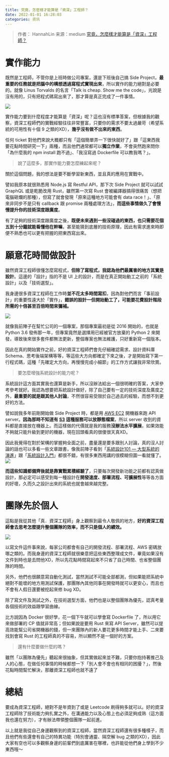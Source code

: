```yaml
---
title: 究竟，怎麼樣才能算是「資深」工程師？
date: 2022-01-01 16:28:03
categories: 资讯
---
```


>作者： HannahLin
来源：medium [究竟，怎麼樣才能算是「資深」工程師？](https://medium.com/starbugs/how-to-be-a-senior-engineer-c64cf236c8e9)

# 實作能力

既然是工程師，不管你是上班時做公司專案，還是下班後自己搞 Side Project，**最重要的任務就是把腦中的構想透過寫程式實現出來**，所以實作的能力絕對是必要的。就像 Linus Torvalds 的名言「Talk is cheap. Show me the code」，光說是沒有用的，只有把程式碼寫出來了，那才算是真正完成了一件事情。

![](https://upload-images.jianshu.io/upload_images/10024246-6202cd7778acb70a.png?imageMogr2/auto-orient/strip%7CimageView2/2/w/1240)

實作能力要到什麼程度才能算是「資深」呢？這也沒有標準答案，但根據我的觀察，資深工程師們的實戰經驗往往非常豐富，只要你的需求不要太過嚴苛（希望系統的可用性有十個 9 之類的XD），**幾乎沒有做不出來的東西**。

任何 ticket 對他們來說大概都只有「這個簡單弄一下很快就好了」跟「這東西我要花點時間研究一下」兩種，而且他們通常都可以**獨立作業**，不會突然跑來問你「為什麼我的 npm install 跑不過」、「我沒寫過 Dockerfile 可以教我嗎？」。

> 說了這麼多，那實作能力要怎麼練起來呢？

關於這個問題，我的想法是要不斷學習新東西，並且真的應用在實戰中。

譬如我原本就很熟悉用 Node.js 寫 Restful API，那下次 Side Project 就可以試試 GraphQL 或是乾脆改用 Rust，雖然第一次寫 Rust 會被編譯器搞得很痛苦（想把電腦砸爛的那種），但寫了就會發現「原來這種地方可能會有 data race！」、「原來非同步不是只有 callback 跟 promise 兩種處理方法」，**而這些事情做久了會慢慢提升你的技術深度跟廣度**。

有了足夠的技術深度跟廣度之後，**既便未來遇到一些沒碰過的東西，也只需要花個五到十分鐘就能看懂他在幹嘛**，甚至能猜到底層的技術原理，因此有需求進來時即便不熟悉也可以更有把握的把東西寫出來。

# 願意花時間做設計

雖然資深工程師很懂怎麼寫程式，**但除了寫程式，我認為他們最厲害的地方其實是設計**。這邊的「設計」指的不是 UI 上的設計，而是在真正開始動工之前的「系統設計」以及「技術選型」。

我身邊很多資深工程師在工作時**並不花太多時間寫扣**，因為對他們而言「事前設計」的重要性遠大於「實作」，**錯誤的設計一但開始動工了，可能要花費設計階段所需的十倍甚至百倍時間來彌補。**

![](https://upload-images.jianshu.io/upload_images/10024246-311fa02a79705c35.png?imageMogr2/auto-orient/strip%7CimageView2/2/w/1240)

就像我前陣子在幫忙公司的一個專案，那個專案最初是從 2016 開始的，也就是 Python 3.6 發佈那一年，但專案竟然是選擇用已經被官方放棄的 Python 2 來開發，導致後來很多套件都無法更新，整個專案也無法維護，只好重新寫一個版本。

因此在真的開始實作之前，好的資深工程師們會先仔細確認需求、設計資料庫 Schema、思考後端架構等等，等這些大方向都確定下來之後，才是開始寫下第一行程式碼，這種「先確定大方向，再慢慢完成小細節」的工作方式讓我非常欣賞。

> 要怎麼增強系統設計的能力呢？

系統設計這方面其實我也還算是新手，所以沒辦法給出一個很明確的答案，大家參考參考就好。我認為想要把系統設計做好，除了自己要有一定的技術深度及廣度之外，**最重要的就是跟其他人討論**，不然很容易受限於自己過去的經驗，而想不到更好的方法。

譬如說我多年前剛開始做 Side Project 時，都是用 [AWS EC2](https://aws.amazon.com/tw/ec2/) 開機器來跑 API server。**因為那時不知道有 **[**S3**](https://aws.amazon.com/tw/s3/)** 這種服務可以放靜態檔案**，所以 server 收到的資料都是直接放在機器上。而這樣做的代價就是我的服務**沒辦法水平擴展**，如果效能不夠就只能升級到更好的機器，現在回頭看真的很傻很天真XD。

因此我覺得在對於架構的掌握夠全面之前，盡量還是要多跟別人討論，真的沒人討論的話也可以多看一些文章跟書，像我前陣子看到「[系統設計101 — 大型系統的演進](https://medium.com/%E5%BE%8C%E7%AB%AF%E6%96%B0%E6%89%8B%E6%9D%91/backend-architecture-101-5c425e760a13)」跟「[系統設計入門](https://github.com/donnemartin/system-design-primer/blob/master/README-zh-TW.md)」都很不錯，有很多東西用講的很模糊但圖一看就懂了。
![](https://upload-images.jianshu.io/upload_images/10024246-3286c3458687db9a.png?imageMogr2/auto-orient/strip%7CimageView2/2/w/1240)


**而這些知識都備齊後就是靠實戰累積經驗了**，只要每次開發新功能之前都有認真做設計，那必定可以感受到每一種設計在**開發速度、部署流程、可擴展性**等等各方面的好壞，久而久之設計出來的系統也就會越來越完整。

# 團隊先於個人

這點是我從其他「真．資深工程師」身上觀察到最令人敬佩的地方，**好的資深工程師會去思考怎麼提升整個團隊的效率，而不只是個人的績效。**

![](https://upload-images.jianshu.io/upload_images/10024246-5d5135d461d83e4c.png?imageMogr2/auto-orient/strip%7CimageView2/2/w/1240)

以寫文件這件事來說，每家公司都會有自己的開發流程、部署流程、AWS 密碼放哪之類的。而我身邊的資深工程師就很樂意把這些東西整理成文件，畢竟如果沒有文件到時也是去問他XD，所以先花點時間寫起來不只省了自己時間、也省整個團隊的時間。

另外，他們也很願意寫自動化測試，當然測試不可能全部都測，但如果能把系統中絕對不能壞的地方用測試保護，那團隊內其他同事在開發時就可以更安心，而且也不會有人假日還要被挖起來修 bug XD。

除了寫文件及測試之外，在技術選型方面，他們也是以整個團隊為優先，認真考量各個技術的效益跟學習曲線。

比方說因為 Docker 很好學，花一個下午就可以學會寫 Dockerfile 了，所以用它來做部署的 CP 值就非常高；但如果說是要用 Rust 來寫 API Server，雖然可以提高效能幫公司省開機器的錢，但一來團隊內的新人要花更多時間才能上手、二來要找到會寫 Rust 的工程師真的不容易，所以顯然不是一個好的方案。

> 還有什麼要做什麼的嗎？

雖然「以團隊為優先」聽起來很抽象，但其實做起來並不難，只要你抱持著推己及人的心態，在做任何事情的時候都想一下「別人會不會也有相同的困擾？」，然後花點時間幫忙解決，那離資深工程師也就不遠了

# 總結

要成為資深工程師，絕對不是年資到了或是 Leetcode 刷得夠多就可以。好的資深工程師除了技術能力夠扎實之外，在溝通能力以及心態上也必須足夠成熟（這方面我也還在努力），才有辦法帶領整個團隊一起前進。

以上就是我從自己身邊觀察到的資深工程師，當然資深工程師還有很多種樣子，而且他們有些還會有自己的特異功能（特別會通靈、隔空解 bug 之類的XD），因此大家有空也可以多觀察身邊的前輩們到底厲害在哪裡，也許能從他們身上學到不少東西哦～
